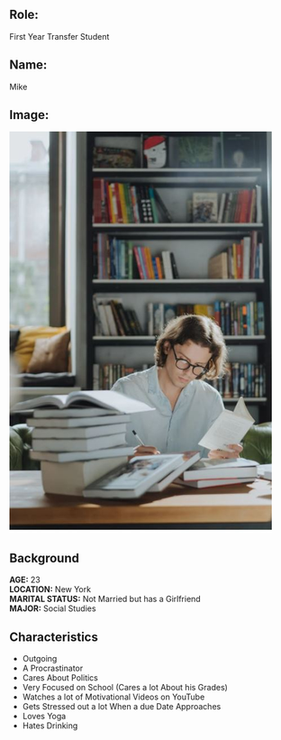 ## Role:
First Year Transfer Student
## Name:
Mike
## Image:
![Mike's Picture](/specs/users/collegestudent.JPG)
## Background
**AGE:** 23 </br>
**LOCATION:** New York </br>
**MARITAL STATUS:** Not Married but has a Girlfriend </br>
**MAJOR:** Social Studies </br>

## Characteristics
- Outgoing
- A Procrastinator
- Cares About Politics
- Very Focused on School (Cares a lot About his Grades)
- Watches a lot of Motivational Videos on YouTube
- Gets Stressed out a lot When a due Date Approaches
- Loves Yoga
- Hates Drinking
 
